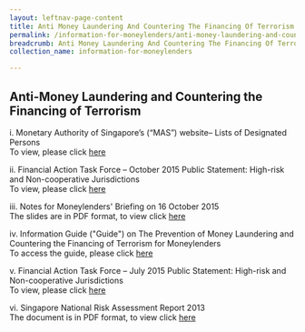 ```yaml
---
layout: leftnav-page-content
title: Anti Money Laundering And Countering The Financing Of Terrorism
permalink: /information-for-moneylenders/anti-money-laundering-and-countering-the-financing-of-terrorism/
breadcrumb: Anti Money Laundering And Countering The Financing Of Terrorism
collection_name: information-for-moneylenders

---
```


Anti-Money Laundering and Countering the Financing of Terrorism
---
i. Monetary Authority of Singapore’s (“MAS”) website– Lists of Designated Persons<br>
   To view, please click [here](http://www.mas.gov.sg/Regulations-and-Financial-Stability/Anti-Money-Laundering-Countering-The-Financing-Of-Terrorism-And-Targeted-Financial-Sanctions/Targeted-Financial-Sanctions/Lists-of-Designated-Individuals-and-Entities.aspx)

ii. Financial Action Task Force – October 2015 Public Statement: High-risk and Non-cooperative Jurisdictions<br>
    To view, please click [here](http://www.mas.gov.sg/Regulations-and-Financial-Stability/Anti-Money-Laundering-Countering-The-Financing-Of-Terrorism-And-Targeted-Financial-Sanctions/Anti-Money-Laundering-and-Countering-the-Financing-of-Terrorism/AMLCFT-Announcements/2015/October-2015-FATF-Statement.aspx)    

iii. Notes for Moneylenders' Briefing on 16 October 2015<br>
     The slides are in PDF format, to view click [here](/files/NotesAMLCFTROMbriefing16Oct20215.pdf)

iv. Information Guide ("Guide") on The Prevention of Money Laundering and Countering the Financing of Terrorism for Moneylenders<br>
    To access the guide, please click [here](/files/InfoGuideforMoneylenders.pdf)

v. Financial Action Task Force – July 2015 Public Statement: High-risk and Non-cooperative Jurisdictions<br>
   To view, please click [here](http://www.mas.gov.sg/Regulations-and-Financial-Stability/Anti-Money-Laundering-Countering-The-Financing-Of-Terrorism-And-Targeted-Financial-Sanctions/Anti-Money-Laundering-and-Countering-the-Financing-of-Terrorism/AMLCFT-Announcements/2015/June-FATF-Statement.aspx)

vi. Singapore National Risk Assessment Report 2013<br>
The document is in PDF format, to view click [here](/files/SingaporeNRAReport2013_24032015.pdf)
